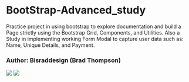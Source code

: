 
# BootStrap-Advanced_study

Practice project in using bootstrap to explore documentation and build a Page strictly using the Bootstrap Grid, Components, and Utilities. Also a Study in implementing working Form Modal to capture user data such as: Name, Unique Details, and Payment. 

### Author: Bisraddesign (Brad Thompson)

![](example_page.png)
![](example_modal.png)



